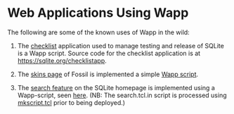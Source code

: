 Web Applications Using Wapp
===========================

The following are some of the known uses of Wapp in the wild:

  1.  The [checklist](https://sqlite.org/checklists) application used to
      manage testing and release of SQLite is a Wapp script.
      Source code for the checklist
      application is at <https://sqlite.org/checklistapp>.

  2.  The [skins page](https://fossil-scm.org/skins) of Fossil is implemented
      a simple [Wapp script](https://fossil-scm.org/skins/wapp-script.txt).

  3.  The [search feature](https://sqlite.org/search?q=fts5) on the SQLite
      homepage is implemented using a Wapp-script, seen
      [here](https://sqlite.org/docsrc/file/search/search.tcl.in).
      (NB: The search.tcl.in script is processed using
      [mkscript.tcl](https://sqlite.org/docsrc/file/search/mkscript.tcl)
      prior to being deployed.)
